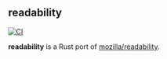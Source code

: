 ## readability

[![CI](https://github.com/terror/readability/actions/workflows/ci.yaml/badge.svg)](https://github.com/terror/readability/actions/workflows/ci.yaml)

**readability** is a Rust port of [mozilla/readability](https://github.com/mozilla/readability).
